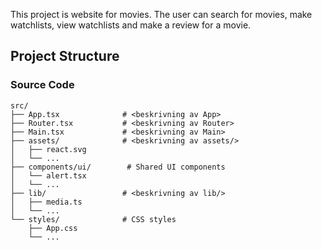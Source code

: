 This project is website for movies. The user can search for movies, make watchlists, view watchlists and make a review for a movie. 

## Project Structure

### Source Code 
```
src/
├── App.tsx              # <beskrivning av App>
├── Router.tsx           # <beskrivning av Router>
├── Main.tsx             # <beskrivning av Main>
├── assets/              # <beskrivning av assets/>
│   ├── react.svg
│   └── ...
├── components/ui/        # Shared UI components
│   └── alert.tsx
│   └── ...
├── lib/                 # <beskrivning av lib/>
│   ├── media.ts
│   └── ...
└── styles/              # CSS styles 
    ├── App.css
    └── ...
```
